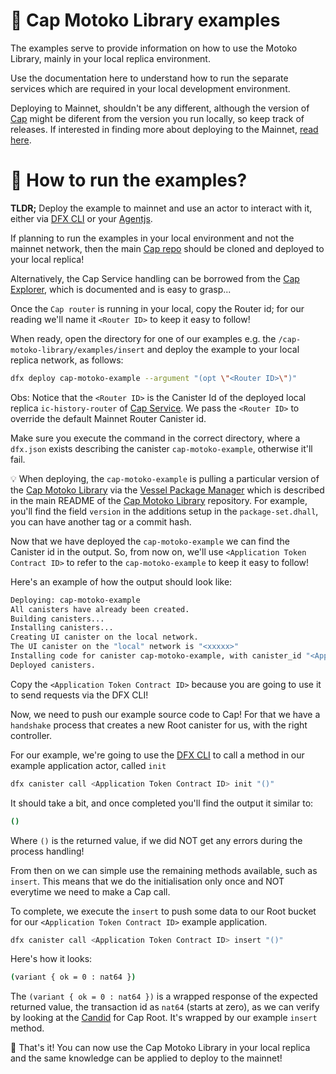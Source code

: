 # 🦖 Cap Motoko Library examples

The examples serve to provide information on how to use the Motoko Library, mainly in your local replica environment.

Use the documentation here to understand how to run the separate services which are required in your local development environment.

Deploying to Mainnet, shouldn't be any different, although the version of [Cap](https://github/com/psychedelic/cap) might be diferent from the version you run locally, so keep track of releases. If interested in finding more about deploying to the Mainnet, [read here](#deploying-to-mainnet).

# 🤔 How to run the examples?

**TLDR;** Deploy the example to mainnet and use an actor to interact with it, either via [DFX CLI](https://sdk.dfinity.org/docs/developers-guide/cli-reference.html) or your [Agentjs](https://github.com/dfinity/agent-js).

If planning to run the examples in your local environment and not the mainnet network, then the main [Cap repo](https://github.com/Psychedelic/cap) should be cloned and deployed to your local replica!

Alternatively, the Cap Service handling can be borrowed from the [Cap Explorer](https://github.com/Psychedelic/cap-explorer), which is documented and is easy to grasp...

Once the `Cap router` is running in your local, copy the Router id; for our reading we'll name it `<Router ID>` to keep it easy to follow!

When ready, open the directory for one of our examples e.g. the `/cap-motoko-library/examples/insert` and deploy the example to your local replica network, as follows:

```sh
dfx deploy cap-motoko-example --argument "(opt \"<Router ID>\")"
```

Obs: Notice that the `<Router ID>` is the Canister Id of the deployed local replica `ic-history-router` of [Cap Service](https://github.com/psychedelic/cap). We pass the `<Router ID>` to override the default Mainnet Router Canister id.

Make sure you execute the command in the correct directory, where a `dfx.json` exists describing the canister `cap-motoko-example`, otherwise it'll fail.

💡 When deploying, the `cap-motoko-example` is pulling a particular version of the [Cap Motoko Library](https://github.com/Psychedelic/cap-motoko-library) via the [Vessel Package Manager](https://github.com/dfinity/vessel/releases) which is described in the main README of the [Cap Motoko Library](https://github.com/Psychedelic/cap-motoko-library) repository. For example, you'll find the field `version` in the additions setup in the `package-set.dhall`, you can have another tag or a commit hash.

Now that we have deployed the `cap-motoko-example` we can find the Canister id in the output. So, from now on, we'll use `<Application Token Contract ID>` to refer to the `cap-motoko-example` to keep it easy to follow!

Here's an example of how the output should look like:

```sh
Deploying: cap-motoko-example
All canisters have already been created.
Building canisters...
Installing canisters...
Creating UI canister on the local network.
The UI canister on the "local" network is "<xxxxx>"
Installing code for canister cap-motoko-example, with canister_id "<Application Token Contract ID>"
Deployed canisters.
```

Copy the `<Application Token Contract ID>` because you are going to use it to send requests via the DFX CLI!

Now, we need to push our example source code to Cap! For that we have a `handshake` process that creates a new Root canister for us, with the right controller.

For our example, we're going to use the [DFX CLI]() to call a method in our example application actor, called `init`

```sh
dfx canister call <Application Token Contract ID> init "()"
```

It should take a bit, and once completed you'll find the output it similar to:

```sh
()
```

Where `()` is the returned value, if we did NOT get any errors during the process handling!

From then on we can simple use the remaining methods available, such as `insert`. This means that we do the initialisation only once and NOT everytime we need to make a Cap call.

To complete, we execute the `insert` to push some data to our Root bucket for our `<Application Token Contract ID>` example application.

```sh
dfx canister call <Application Token Contract ID> insert "()"
```

Here's how it looks:

```sh
(variant { ok = 0 : nat64 })
```

The `(variant { ok = 0 : nat64 })` is a wrapped response of the expected returned value, the transaction id as `nat64` (starts at zero), as we can verify by looking at the [Candid](https://github.com/Psychedelic/cap/blob/main/candid/root.did#L57) for Cap Root. It's wrapped by our example `insert` method.

👋 That's it! You can now use the Cap Motoko Library in your local replica and the same knowledge can be applied to deploy to the mainnet!